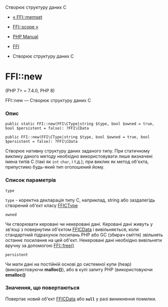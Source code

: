 Створює структуру даних C

-   [« FFI::memset](ffi.memset.html)
    
-   [FFI::scope »](ffi.scope.html)
    
-   [PHP Manual](index.html)
    
-   [FFI](class.ffi.html)
    
-   Створює структуру даних C
    

# FFI::new

(PHP 7> = 7.4.0, PHP 8)

FFI::new — Створює структуру даних C

### Опис

```methodsynopsis
public static FFI::new(FFI\CType|string $type, bool $owned = true, bool $persistent = false): ?FFI\CData
```

```methodsynopsis
public FFI::new(FFI\CType|string $type, bool $owned = true, bool $persistent = false): ?FFI\CData
```

Створює нативну структуру даних заданого типу. При статичному виклику даного методу необхідно використовувати лише визначені імена типів С (такі як `int` `char`, і т.д.); при виклик як метод об'єкта, припустимо будь-який тип оголошений йому.

### Список параметрів

`type`

`type` - коректна декларація типу С, наприклад, string або заздалегідь створений об'єкт класу [FFICType](class.ffi-ctype.html)

`owned`

Чи створювати керовані чи некеровані дані. Керовані дані живуть у зв'язці з повернутим об'єктом [FFICData](class.ffi-cdata.html) і вивільняється, коли стандартний підрахунок посилань PHP або GC (збирач сміття) звільнять останнє посилання на цей об'єкт. Некеровані дані необхідно вивільняти вручну за допомогою [FFI::free()](ffi.free.html)

`persistent`

Чи мати дані на постійній основі до системної купи (heap) (використовуючи **malloc()**), або в купі запиту PHP (використовуючи **emalloc()**

### Значення, що повертаються

Повертає новий об'єкт [FFICData](class.ffi-cdata.html) або **`null`** у разі виникнення помилки.